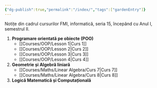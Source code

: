 ```yaml
---
{"dg-publish":true,"permalink":"/index/","tags":["gardenEntry"]}
---
```


Notițe din cadrul cursurilor FMI, informatică, seria 15, începând cu Anul I, semestrul II. 

1. **Programare orientată pe obiecte (POO)**
	- [[Courses/OOP/Lesson 1\|Curs 1]]
	- [[Courses/OOP/Lesson 2\|Curs 2]]
	- [[Courses/OOP/Lesson 3\|Curs 3]]
	- [[Courses/OOP/Lesson 4\|Curs 4]]
2. **Geometrie și Algebră liniară**
	- [[Courses/Maths/Linear Algebra/Curs 7\|Curs 7]]
	- [[Courses/Maths/Linear Algebra/Curs 8\|Curs 8]]
3.  **Logică Matematică și Computațională**
